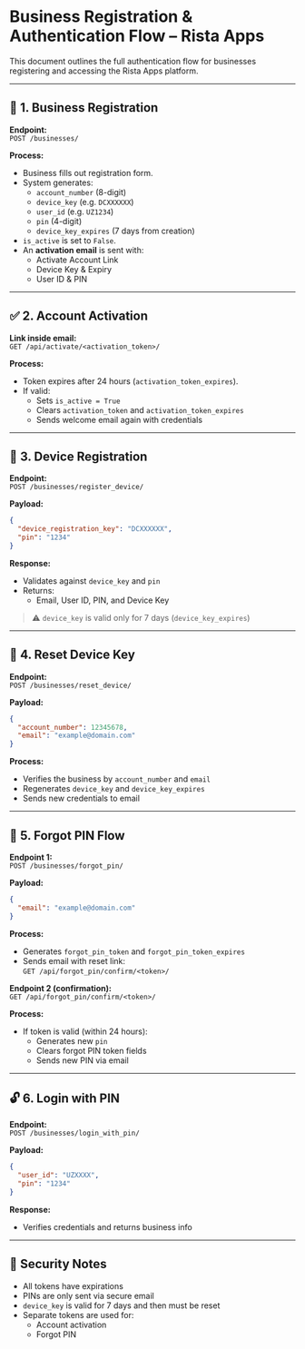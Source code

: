 
# Business Registration & Authentication Flow – Rista Apps

This document outlines the full authentication flow for businesses registering and accessing the Rista Apps platform.

---

## 📌 1. Business Registration

**Endpoint:**  
`POST /businesses/`

**Process:**
- Business fills out registration form.
- System generates:
  - `account_number` (8-digit)
  - `device_key` (e.g. `DCXXXXXX`)
  - `user_id` (e.g. `UZ1234`)
  - `pin` (4-digit)
  - `device_key_expires` (7 days from creation)
- `is_active` is set to `False`.
- An **activation email** is sent with:
  - Activate Account Link
  - Device Key & Expiry
  - User ID & PIN

---

## ✅ 2. Account Activation

**Link inside email:**  
`GET /api/activate/<activation_token>/`

**Process:**
- Token expires after 24 hours (`activation_token_expires`).
- If valid:
  - Sets `is_active = True`
  - Clears `activation_token` and `activation_token_expires`
  - Sends welcome email again with credentials

---

## 🔐 3. Device Registration

**Endpoint:**  
`POST /businesses/register_device/`

**Payload:**
```json
{
  "device_registration_key": "DCXXXXXX",
  "pin": "1234"
}
```

**Response:**
- Validates against `device_key` and `pin`
- Returns:
  - Email, User ID, PIN, and Device Key

> ⚠️ `device_key` is valid only for 7 days (`device_key_expires`)

---

## 🔁 4. Reset Device Key

**Endpoint:**  
`POST /businesses/reset_device/`

**Payload:**
```json
{
  "account_number": 12345678,
  "email": "example@domain.com"
}
```

**Process:**
- Verifies the business by `account_number` and `email`
- Regenerates `device_key` and `device_key_expires`
- Sends new credentials to email

---

## 🔑 5. Forgot PIN Flow

**Endpoint 1:**  
`POST /businesses/forgot_pin/`

**Payload:**
```json
{
  "email": "example@domain.com"
}
```

**Process:**
- Generates `forgot_pin_token` and `forgot_pin_token_expires`
- Sends email with reset link:  
  `GET /api/forgot_pin/confirm/<token>/`

**Endpoint 2 (confirmation):**  
`GET /api/forgot_pin/confirm/<token>/`

**Process:**
- If token is valid (within 24 hours):
  - Generates new `pin`
  - Clears forgot PIN token fields
  - Sends new PIN via email

---

## 🔓 6. Login with PIN

**Endpoint:**  
`POST /businesses/login_with_pin/`

**Payload:**
```json
{
  "user_id": "UZXXXX",
  "pin": "1234"
}
```

**Response:**
- Verifies credentials and returns business info

---

## 🧠 Security Notes

- All tokens have expirations
- PINs are only sent via secure email
- `device_key` is valid for 7 days and then must be reset
- Separate tokens are used for:
  - Account activation
  - Forgot PIN
